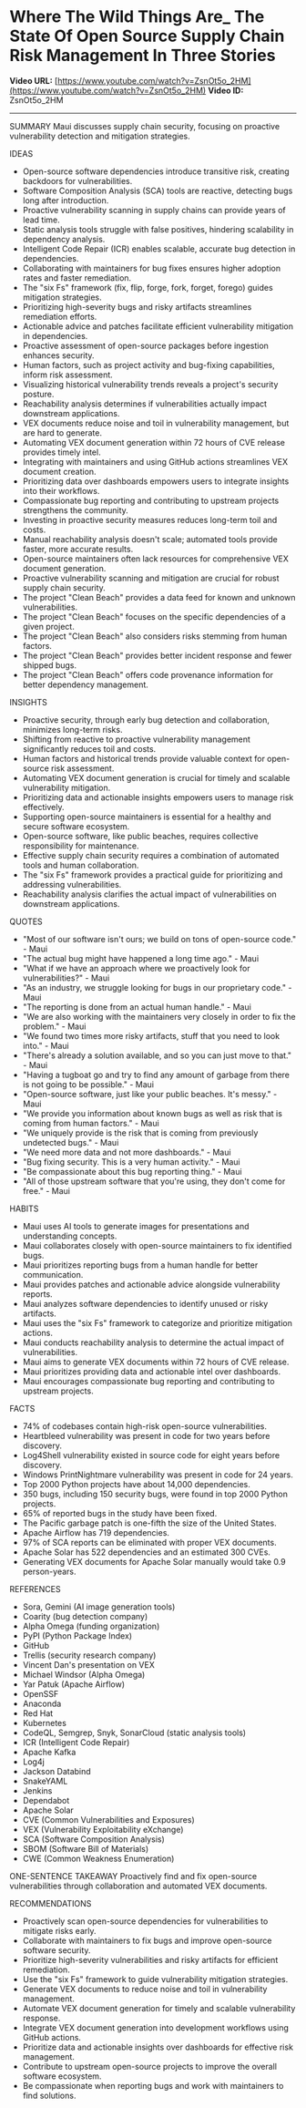 # Where The Wild Things Are_ The State Of Open Source Supply Chain Risk Management In Three Stories

**Video URL:** [https://www.youtube.com/watch?v=ZsnOt5o_2HM](https://www.youtube.com/watch?v=ZsnOt5o_2HM)
**Video ID:** ZsnOt5o_2HM

---

SUMMARY
Maui discusses supply chain security, focusing on proactive vulnerability detection and mitigation strategies.

IDEAS
* Open-source software dependencies introduce transitive risk, creating backdoors for vulnerabilities.
* Software Composition Analysis (SCA) tools are reactive, detecting bugs long after introduction.
* Proactive vulnerability scanning in supply chains can provide years of lead time.
* Static analysis tools struggle with false positives, hindering scalability in dependency analysis.
* Intelligent Code Repair (ICR) enables scalable, accurate bug detection in dependencies.
* Collaborating with maintainers for bug fixes ensures higher adoption rates and faster remediation.
* The "six Fs" framework (fix, flip, forge, fork, forget, forego) guides mitigation strategies.
* Prioritizing high-severity bugs and risky artifacts streamlines remediation efforts.
* Actionable advice and patches facilitate efficient vulnerability mitigation in dependencies.
* Proactive assessment of open-source packages before ingestion enhances security.
* Human factors, such as project activity and bug-fixing capabilities, inform risk assessment.
* Visualizing historical vulnerability trends reveals a project's security posture.
* Reachability analysis determines if vulnerabilities actually impact downstream applications.
* VEX documents reduce noise and toil in vulnerability management, but are hard to generate.
* Automating VEX document generation within 72 hours of CVE release provides timely intel.
* Integrating with maintainers and using GitHub actions streamlines VEX document creation.
* Prioritizing data over dashboards empowers users to integrate insights into their workflows.
* Compassionate bug reporting and contributing to upstream projects strengthens the community.
* Investing in proactive security measures reduces long-term toil and costs.
* Manual reachability analysis doesn't scale; automated tools provide faster, more accurate results.
* Open-source maintainers often lack resources for comprehensive VEX document generation.
* Proactive vulnerability scanning and mitigation are crucial for robust supply chain security.
* The project "Clean Beach" provides a data feed for known and unknown vulnerabilities.
* The project "Clean Beach" focuses on the specific dependencies of a given project.
* The project "Clean Beach" also considers risks stemming from human factors.
* The project "Clean Beach" provides better incident response and fewer shipped bugs.
* The project "Clean Beach" offers code provenance information for better dependency management.

INSIGHTS
* Proactive security, through early bug detection and collaboration, minimizes long-term risks.
* Shifting from reactive to proactive vulnerability management significantly reduces toil and costs.
* Human factors and historical trends provide valuable context for open-source risk assessment.
* Automating VEX document generation is crucial for timely and scalable vulnerability mitigation.
* Prioritizing data and actionable insights empowers users to manage risk effectively.
* Supporting open-source maintainers is essential for a healthy and secure software ecosystem.
* Open-source software, like public beaches, requires collective responsibility for maintenance.
* Effective supply chain security requires a combination of automated tools and human collaboration.
* The "six Fs" framework provides a practical guide for prioritizing and addressing vulnerabilities.
* Reachability analysis clarifies the actual impact of vulnerabilities on downstream applications.

QUOTES
* "Most of our software isn't ours; we build on tons of open-source code." - Maui
* "The actual bug might have happened a long time ago." - Maui
* "What if we have an approach where we proactively look for vulnerabilities?" - Maui
* "As an industry, we struggle looking for bugs in our proprietary code." - Maui
* "The reporting is done from an actual human handle." - Maui
* "We are also working with the maintainers very closely in order to fix the problem." - Maui
* "We found two times more risky artifacts, stuff that you need to look into." - Maui
* "There's already a solution available, and so you can just move to that." - Maui
* "Having a tugboat go and try to find any amount of garbage from there is not going to be possible." - Maui
* "Open-source software, just like your public beaches. It's messy." - Maui
* "We provide you information about known bugs as well as risk that is coming from human factors." - Maui
* "We uniquely provide is the risk that is coming from previously undetected bugs." - Maui
* "We need more data and not more dashboards." - Maui
* "Bug fixing security. This is a very human activity." - Maui
* "Be compassionate about this bug reporting thing." - Maui
* "All of those upstream software that you're using, they don't come for free." - Maui

HABITS
* Maui uses AI tools to generate images for presentations and understanding concepts.
* Maui collaborates closely with open-source maintainers to fix identified bugs.
* Maui prioritizes reporting bugs from a human handle for better communication.
* Maui provides patches and actionable advice alongside vulnerability reports.
* Maui analyzes software dependencies to identify unused or risky artifacts.
* Maui uses the "six Fs" framework to categorize and prioritize mitigation actions.
* Maui conducts reachability analysis to determine the actual impact of vulnerabilities.
* Maui aims to generate VEX documents within 72 hours of CVE release.
* Maui prioritizes providing data and actionable intel over dashboards.
* Maui encourages compassionate bug reporting and contributing to upstream projects.

FACTS
* 74% of codebases contain high-risk open-source vulnerabilities.
* Heartbleed vulnerability was present in code for two years before discovery.
* Log4Shell vulnerability existed in source code for eight years before discovery.
* Windows PrintNightmare vulnerability was present in code for 24 years.
* Top 2000 Python projects have about 14,000 dependencies.
* 350 bugs, including 150 security bugs, were found in top 2000 Python projects.
* 65% of reported bugs in the study have been fixed.
* The Pacific garbage patch is one-fifth the size of the United States.
* Apache Airflow has 719 dependencies.
* 97% of SCA reports can be eliminated with proper VEX documents.
* Apache Solar has 522 dependencies and an estimated 300 CVEs.
* Generating VEX documents for Apache Solar manually would take 0.9 person-years.

REFERENCES
* Sora, Gemini (AI image generation tools)
* Coarity (bug detection company)
* Alpha Omega (funding organization)
* PyPI (Python Package Index)
* GitHub
* Trellis (security research company)
* Vincent Dan's presentation on VEX
* Michael Windsor (Alpha Omega)
* Yar Patuk (Apache Airflow)
* OpenSSF
* Anaconda
* Red Hat
* Kubernetes
* CodeQL, Semgrep, Snyk, SonarCloud (static analysis tools)
* ICR (Intelligent Code Repair)
* Apache Kafka
* Log4j
* Jackson Databind
* SnakeYAML
* Jenkins
* Dependabot
* Apache Solar
* CVE (Common Vulnerabilities and Exposures)
* VEX (Vulnerability Exploitability eXchange)
* SCA (Software Composition Analysis)
* SBOM (Software Bill of Materials)
* CWE (Common Weakness Enumeration)

ONE-SENTENCE TAKEAWAY
Proactively find and fix open-source vulnerabilities through collaboration and automated VEX documents.

RECOMMENDATIONS
* Proactively scan open-source dependencies for vulnerabilities to mitigate risks early.
* Collaborate with maintainers to fix bugs and improve open-source software security.
* Prioritize high-severity vulnerabilities and risky artifacts for efficient remediation.
* Use the "six Fs" framework to guide vulnerability mitigation strategies.
* Generate VEX documents to reduce noise and toil in vulnerability management.
* Automate VEX document generation for timely and scalable vulnerability response.
* Integrate VEX document generation into development workflows using GitHub actions.
* Prioritize data and actionable insights over dashboards for effective risk management.
* Contribute to upstream open-source projects to improve the overall software ecosystem.
* Be compassionate when reporting bugs and work with maintainers to find solutions.
